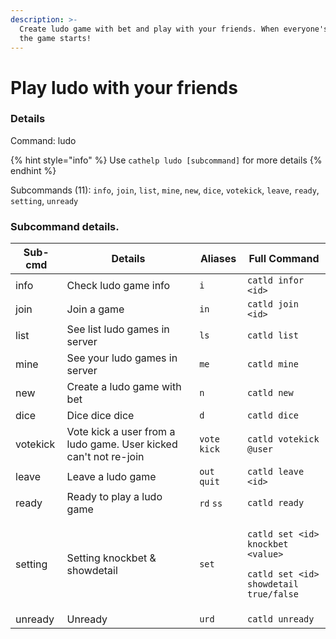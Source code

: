 ```yaml
---
description: >-
  Create ludo game with bet and play with your friends. When everyone's ready,
  the game starts!
---
```


# Play ludo with your friends

### Details

Command: ludo

{% hint style="info" %}
Use `cathelp ludo [subcommand]` for more details
{% endhint %}

Subcommands (11): `info`, `join`, `list`, `mine`, `new`, `dice`, `votekick`, `leave`, `ready`, `setting`, `unready`

### Subcommand details.

| Sub-cmd  | Details                                                          | Aliases       | Full Command                                                                                                                      |
| -------- | ---------------------------------------------------------------- | ------------- | --------------------------------------------------------------------------------------------------------------------------------- |
| info     | Check ludo game info                                             | `i`           | `catld infor <id>`                                                                                                                |
| join     | Join a game                                                      | `in`          | `catld join <id>`                                                                                                                 |
| list     | See list ludo games in server                                    | `ls`          | `catld list`                                                                                                                      |
| mine     | See your ludo games in server                                    | `me`          | `catld mine`                                                                                                                      |
| new      | Create a ludo game with bet                                      | `n`           | `catld new`                                                                                                                       |
| dice     | Dice dice dice                                                   | `d`           | `catld dice`                                                                                                                      |
| votekick | Vote kick a user from a ludo game. User kicked can't not re-join | `vote` `kick` | `catld votekick @user`                                                                                                            |
| leave    | Leave a ludo game                                                | `out` `quit`  | `catld leave <id>`                                                                                                                |
| ready    | Ready to play a ludo game                                        | `rd` `ss`     | `catld ready`                                                                                                                     |
| setting  | Setting knockbet & showdetail                                    | `set`         | <p><code>catld set &#x3C;id> knockbet &#x3C;value></code></p><p></p><p><code>catld set &#x3C;id> showdetail true/false</code></p> |
| unready  | Unready                                                          | `urd`         | `catld unready`                                                                                                                   |
